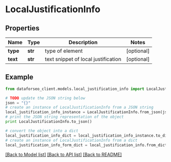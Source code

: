 # LocalJustificationInfo


## Properties

Name | Type | Description | Notes
------------ | ------------- | ------------- | -------------
**type** | **str** | type of element | [optional] 
**text** | **str** | text snippet of local justification | [optional] 

## Example

```python
from dataforseo_client.models.local_justification_info import LocalJustificationInfo

# TODO update the JSON string below
json = "{}"
# create an instance of LocalJustificationInfo from a JSON string
local_justification_info_instance = LocalJustificationInfo.from_json(json)
# print the JSON string representation of the object
print LocalJustificationInfo.to_json()

# convert the object into a dict
local_justification_info_dict = local_justification_info_instance.to_dict()
# create an instance of LocalJustificationInfo from a dict
local_justification_info_form_dict = local_justification_info.from_dict(local_justification_info_dict)
```
[[Back to Model list]](../README.md#documentation-for-models) [[Back to API list]](../README.md#documentation-for-api-endpoints) [[Back to README]](../README.md)


